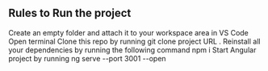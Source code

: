 

## Rules to Run the project

Create an empty folder and attach it to your workspace area in VS Code
Open terminal
Clone this repo by running git clone project URL .
Reinstall all your dependencies by running the following command npm i
Start Angular project by running ng serve --port 3001 --open
